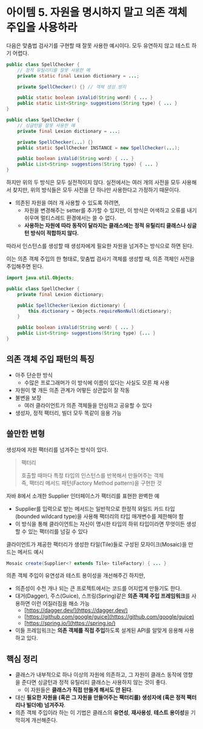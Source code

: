 # 아이템 5. 자원을 명시하지 말고 의존 객체 주입을 사용하라

다음은 맞춤법 검사기를 구현할 때 잘못 사용한 예시이다. 모두 유연하지 않고 테스트 하기 어렵다.

```java
public class SpellChecker {
	// 정적 유틸리티를 잘못 사용한 예
	private static final Lexion dictionary = ...;

	private SpellChecker() {} // 객체 생성 방지

	public static boolean isValid(String word) { ... }
	public static List<String> suggestions(String type) { ... }
}
```

```java
public class SpellChecker {
	// 싱글턴을 잘못 사용한 예
	private final Lexion dictionary = ...;

	private SpellChecker(...) {}
	public static SpellChecker INSTANCE = new SpellChecker(...);

	public boolean isValid(String word) { ... }
	public List<String> suggestions(String typo) { ... }
}
```

하지만 위의 두 방식은 모두 실전적이지 않다. 실전에서는 여러 개의 사전을 모두 사용해서 찾지만,
위의 방식들은 모두 사전을 단 하나만 사용한다고 가정하기 때문이다.

- 의존된 자원을 여러 개 사용할 수 있도록 하려면,
	- 자원을 변경해주는 setter를 추가할 수 있지만, 이 방식은 어색하고 오류를 내기 쉬우며 멀티스레드 환경에서는 쓸 수 없다.
	- **사용하는 자원에 따라 동작이 달라지는 클래스에는 정적 유틸리티 클래스나 싱글턴 방식이 적합하지 않다.**

따라서 인스턴스를 생성할 때 생성자에게 필요한 자원을 넘겨주는 방식으로 하면 된다.

이는 의존 객체 주입의 한 형태로, 맞춤법 검사기 객체를 생성할 때, 의존 객체인 사전을 주입해주면 된다.

```java
import java.util.Objects;

public class SpellChecker {
	private final Lexion dictionary;

	public SpellChecker(Lexion dictionary) {
		this.dictionary = Objects.requireNonNull(dictionary);
	}

	public boolean isValid(String word) { ... }
	public List<String> suggestions(String type) {... }
}
```

## 의존 객체 주입 패턴의 특징

- 아주 단순한 방식
	- 수많은 프로그래머가 이 방식에 이름이 있다는 사실도 모른 채 사용
- 자원이 몇 개든 의존 관계가 어떻든 상관없이 잘 작동
- 불변을 보장
	- 여러 클라이언트가 의존 객체들을 안심하고 공유할 수 있다
- 생성자, 정적 팩터리, 빌더 모두 똑같이 응용 가능

## 쓸만한 변형

생성자에 자원 팩터리를 넘겨주는 방식이 있다.

> 팩터리
> 
> 호출할 때마다 특정 타입의 인스턴스를 반복해서 만들어주는 객체<br>
> 즉, 팩터리 메서드 패턴(Factory Method pattern)을 구현한 것

자바 8에서 소개한 Supplier<T> 인터페이스가 팩터리를 표현한 완벽한 예
- Supplier<T>를 입력으로 받는 메서드는 일반적으로 한정적 와일드 카드 타입(bounded wildcard type)을 사용해
	팩터리의 타입 매개변수를 제한해야 함
- 이 방식을 통해 클라이언트는 자신이 명시한 타입의 하위 타입이라면 무엇이든 생성할 수 있는 팩터리를 넘길 수 있다

클라이언트가 제공한 팩터리가 생성한 타일(Tile)들로 구성된 모자이크(Mosaic)을 만드는 메서드 예시

```java
Mosaic create(Supplier<? extends Tile> tileFactory) { ... }
```

의존 객체 주입이 유연성과 테스트 용이성을 개선해주긴 하지만,
- 의존성이 수천 개나 되는 큰 프로젝트에서는 코드를 어지럽게 만들기도 한다.
- 대거(Dagger), 주스(Guice), 스프링(Spring)같은 **의존 객체 주입 프레임워크**를 사용하면 이런 어질러짐을 해소 가능
	- [https://dagger.dev/](https://dagger.dev/)
	- [https://github.com/google/guice](https://github.com/google/guice)
	- [https://spring.io/](https://spring.io/)
- 이들 프레임워크는 **의존 객체를 직접 주입**하도록 설계된 API를 알맞게 응용해 사용하고 있다.

## 핵심 정리

- 클래스가 내부적으로 하나 이상의 자원에 의존하고, 그 자원이 클래스 동작에 영향을 준다면
	싱글턴과 정적 유틸리티 클래스는 사용하지 않는 것이 좋다.
	- 이 자원들은 **클래스가 직접 만들게 해서도 안 된다**.
- 대신 **필요한 자원을 (혹은 그 자원을 만들어주는 팩터리를) 생성자에 (혹은 정적 팩터리나 빌더에) 넘겨주자**.
- 의존 객체 주입이라 하는 이 기법은 클래스의 **유연성**, **재사용성**, **테스트 용이성**을 기막히게 개선해준다.

